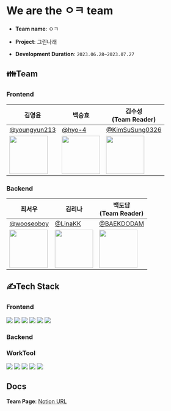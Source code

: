 # We are the ㅇㅋ team
- **Team name**: ㅇㅋ

- **Project**: 그린나래

- **Development Duration**: `2023.06.28~2023.07.27`

## 👪Team
### Frontend
| 김영윤                                            | 백승효                                                | 김수성<br>(Team Reader)                          |
|---------------------------------------------------|-------------------------------------------------------|-----------------------------------------------------|
| [@youngyun213](https://github.com/youngyun213)    | [@hyo-4](https://github.com/hyo-4)                    | [@KimSuSung0326](https://github.com/KimSuSung0326)  |
| <img src="img/red.png" width="100" height="100">  | <img src="img/orange.png" width="100" height="100">   | <img src="img/yellow.png" width="100" height="100"> |

                                                                                                                                        
### Backend
| 최서우                                            | 김리나                                                | 백도담<br>(Team Reader)                            |
|---------------------------------------------------|-------------------------------------------------------|-----------------------------------------------------|
| [@wooseoboy](https://github.com/wooseoboy)        | [@LinaKK](https://github.com/LinaKK)                  | [@BAEKDODAM](https://github.com/BAEKDODAM)          |
| <img src="img/green.png" width="100" height="100">| <img src="img/blue.png" width="100" height="100">     | <img src="img/darkblue.png" width="100" height="100"> |


## ✍Tech Stack
### Frontend
<img src="https://img.shields.io/badge/Javascript-F7DF1E?style=for-the-badge&logo=javascript&logoColor=white"> <img src="https://img.shields.io/badge/React-61DAFB?style=for-the-badge&logo=React&logoColor=white"> <img src="https://img.shields.io/badge/Html-E34F26?style=for-the-badge&logo=Html5&logoColor=white"> <img src="https://img.shields.io/badge/Javascript-aqua?style=for-the-badge&logo=typescript&logoColor=white"> <img src ="https://img.shields.io/badge/CSS3-1572B6?style=for-the-badge&logo=css3&logoColor=white" > <img src ="https://img.shields.io/badge/jotai-black?style=for-the-badge&logo=jotai&logoColor=white">

### Backend


### WorkTool
<img src="https://img.shields.io/badge/Git-F05032?style=for-the-badge&logo=git&logoColor=white"> <img src="https://img.shields.io/badge/GitHub-181717?style=for-the-badge&logo=github&logoColor=white"> <img src="https://img.shields.io/badge/Notion-000000?style=for-the-badge&logo=notion&logoColor=white"> <img src="https://img.shields.io/badge/Zoom-2D8CFF?style=for-the-badge&logo=zoom&logoColor=white"> <img src="https://img.shields.io/badge/Discord-004C99?style=for-the-badge&logo=Discord&logoColor=white">



## Docs
**Team Page**: [Notion URL](https://www.notion.so/codestates/ed28528e4d5344768814611f1fe878bc)


